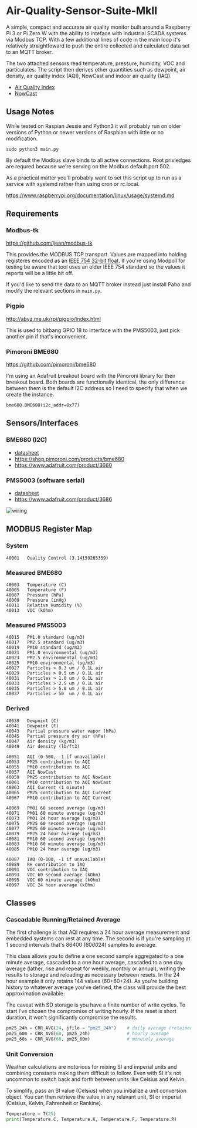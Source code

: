 # Air-Quality-Sensor-Suite-MkII
A simple, compact and accurate air quality monitor built around a Raspberry Pi 3 or Pi Zero W with the ability to inteface with industrial SCADA systems via Modbus TCP. With a few additional lines of code in the main loop it's relatively straightfoward to push the entire collected and calculated data set to an MQTT broker.

The two attached sensors read temperature, pressure, humidity, VOC and particulates. The script then derives other quantities such as dewpoint, air density, air quality index (AQI), NowCast and indoor air quality (IAQ).

* [Air Quality Index](https://en.wikipedia.org/wiki/Air_quality_index)
* [NowCast](https://en.wikipedia.org/wiki/NowCast_(air_quality_index))

## Usage Notes
While tested on Raspian Jessie and Python3 it will probably run on older versions of Python or newer versions of Raspbian with little or no modification.

```sudo python3 main.py```

By default the Modbus slave binds to all active connections. Root privledges are
requred because we're serving on the Modbus default port 502.

As a practical matter you'll probably want to set this script up to run as a service 
with systemd rather than using cron or rc.local. 

https://www.raspberrypi.org/documentation/linux/usage/systemd.md

## Requirements

### Modbus-tk
https://github.com/ljean/modbus-tk

This provides the MODBUS TCP transport. Values are mapped into holding registeres encoded as an [IEEE 754 32-bit float](https://en.wikipedia.org/wiki/IEEE_754). If you're using Modpoll for testing be aware that tool uses an older IEEE 754 standard so the values it reports will be a little bit off. 

If you'd like to send the data to an MQTT broker instead just install Paho and modify the relevant sections in ```main.py```.

### Pigpio
http://abyz.me.uk/rpi/pigpio/index.html

This is used to bitbang GPIO 18 to interface with the PMS5003, just pick another pin if that's inconvenient. 

### Pimoroni BME680
https://github.com/pimoroni/bme680

I'm using an Adafruit breakout board with the Pimoroni library for their breakout board. Both boards are functionally identical, the only difference between them is the default I2C address so I need to specify that when we create the instance.

```bme680.BME680(i2c_addr=0x77)```

## Sensors/Interfaces
### BME680 (I2C) 
* [datasheet](https://cdn-shop.adafruit.com/product-files/3660/BME680.pdf)
* https://shop.pimoroni.com/products/bme680
* https://www.adafruit.com/product/3660

### PMS5003 (software serial)
* [datasheet](https://cdn-shop.adafruit.com/product-files/3686/plantower-pms5003-manual_v2-3.pdf)
* https://www.adafruit.com/product/3686

![wiring](/img/aqm-mk-II_bb1.jpg)

## MODBUS Register Map
### System
```
40001   Quality Control (3.14159265359)
```
### Measured BME680
```
40003   Temperature (C)
40005   Temperature (F)
40007   Pressure (hPa)
40009   Pressure (inHg)
40011   Relative Humidity (%)
40013   VOC (kOhm)
```
### Measured PMS5003
```
40015   PM1.0 standard (ug/m3)
40017   PM2.5 standard (ug/m3)
40019   PM10 standard (ug/m3)
40021   PM1.0 environmental (ug/m3)
40023   PM2.5 environmental (ug/m3)
40025   PM10 environmental (ug/m3)
40027   Particles > 0.3 um / 0.1L air
40029   Particles > 0.5 um / 0.1L air
40031   Particles > 1.0 um / 0.1L air
40033   Particles > 2.5 um / 0.1L air
40035   Particles > 5.0 um / 0.1L air
40037   Particles > 50  um / 0.1L air
```
### Derived
```
40039   Dewpoint (C)
40041   Dewpoint (F)
40043   Partial pressure water vapor (hPa)
40045   Partial pressure dry air (hPa)
40047   Air density (kg/m3)
40049   Air density (lb/ft3)

40051   AQI (0-500, -1 if unavailable)
40053   PM25 contribution to AQI
40055   PM10 contribution to AQI
40057   AQI NowCast
40059   PM25 contribution to AQI NowCast
40061   PM10 contribution to AQI NowCast
40063   AQI Current (1 minute)
40065   PM25 contribution to AQI Current
40067   PM10 contribution to AQI Current

40069   PM01 60 second average (ug/m3)
40071   PM01 60 minute average (ug/m3)
40073   PM01 24 hour average (ug/m3)
40075   PM25 60 second average (ug/m3)
40077   PM25 60 minute average (ug/m3)
40079   PM25 24 hour average (ug/m3)
40081   PM10 60 second average (ug/m3)
40083   PM10 60 minute average (ug/m3)
40085   PM10 24 hour average (ug/m3)

40087   IAQ (0-100, -1 if unavailable)
40089   RH contribution to IAQ
40091   VOC contribution to IAQ
40093   VOC 60 second average (kOhm)
40095   VOC 60 minute average (kOhm)
40097   VOC 24 hour average (kOhm)
```
## Classes
### Cascadable Running/Retained Average 
The first challenge is that AQI requires a 24 hour average measurement and embedded systems can rest at any time. The second is if you're sampling at 1 second intervals that's 86400 (60*60*24) samples to average.

This class allows you to define a one second sample aggregated to a one minute average, cascaded to a one hour average, cascaded to a one day average (lather, rise and repeat for weekly, monthly or annual), writing the results to storage and reloading as necessary between resets. In the 24 hour example it only retains 144 values (60+60+24). As you're building history to whatever average you've defined, the class will provide the best approximation available.

The caveat with SD storage is you have a finite number of write cycles. To start I've chosen the compromise of writing hourly. If the reset is short duration, it won't significantly compromise the results. 

```python
pm25_24h = CRR_AVG(24, jfile = "pm25_24h")    # daily average (retained)
pm25_60m = CRR_AVG(60, pm25_24h)              # hourly average
pm25_60s = CRR_AVG(60, pm25_60m)              # minutely average
```
### Unit Conversion
Weather calculations are notorious for mixing SI and imperial units and combining constants making them difficult to follow. Even with SI it's not uncommon to switch back and forth between units like Celsius and Kelvin.

To simplify, pass an SI value (Celsius) when you initialize a unit conversion object. You can then retrieve the value in any relavant unit, SI or imperial (Celsius, Kelvin, Fahrenheit or Rankine).

```python
Temperature = T(25)
print(Temperature.C, Temperature.K, Temperature.F, Temperature.R)
```

